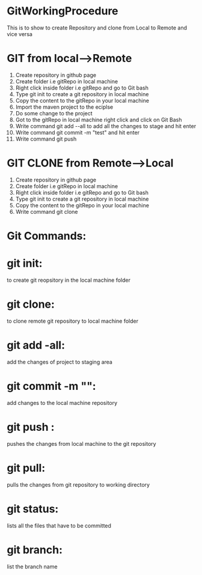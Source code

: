 # GitWorkingProcedure
This is to show to create Repository and clone from Local to Remote and vice versa

# GIT from local-->Remote
1. Create repository in github page
2. Create folder i.e gitRepo in local machine
3. Right click inside folder i.e gitRepo and go to Git bash
4. Type git init to create a git repository in local machine
5. Copy the content to the gitRepo in your local machine
6. Import the maven project to the eciplse
7. Do some change to the project
8. Got to the gitRepo in local machine right click and click on Git Bash
7. Write command git add --all to add all the changes to stage and hit enter
8. Write command git commit -m "test" and hit enter
9. Write command git push <git repository url in git hub page>

# GIT CLONE from Remote-->Local
1. Create repository in github page
2. Create folder i.e gitRepo in local machine
3. Right click inside folder i.e gitRepo and go to Git bash
4. Type git init to create a git repository in local machine
5. Copy the content to the gitRepo in your local machine
6. Write command git clone <git repository url in git hub page>

# Git Commands:
# git init: 
to create git reopsitory in the local machine folder

# git clone: 
to clone remote git repository to local machine folder

# git add -all: 
add the changes of project to staging area

# git commit -m "<message>": 
add changes to the local machine repository
  
# git push <git repository url in git hub page>: 
pushes the changes from local machine to the git repository
  
# git pull: 
pulls the changes from git repository to working directory

# git status: 
lists all the files that have to be committed

# git branch: 
list the branch name
  
